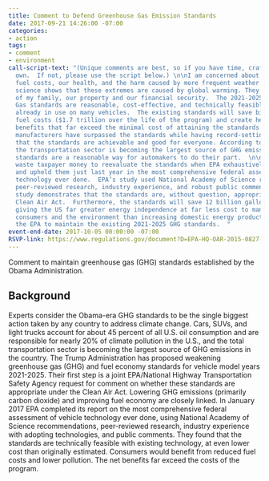```yaml
---
title: Comment to Defend Greenhouse Gas Emission Standards
date: 2017-09-21 14:26:00 -07:00
categories:
- action
tags:
- comment
- environment
call-script-text: "(Unique comments are best, so if you have time, craft one of your
  own.  If not, please use the script below.) \n\nI am concerned about my family’s
  fuel costs, our health, and the harm caused by more frequent weather extremes.  Overwhelming
  science shows that these extremes are caused by global warming. They harm the safety
  of my family, our property and our financial security.  The 2021-2025 Greenhouse
  Gas standards are reasonable, cost-effective, and technically feasible with controls
  already in use on many vehicles.  The existing standards will save billions in consumers’
  fuel costs ($1.7 trillion over the life of the program) and create health and safety
  benefits that far exceed the minimal cost of attaining the standards. So far most
  manufacturers have surpassed the standards while having record-setting sales, showing
  that the standards are achievable and good for everyone. According to DOE analysis,
  the transportation sector is becoming the largest source of GHG emissions, and these
  standards are a reasonable way for automakers to do their part.  \n\nWe should not
  waste taxpayer money to reevaluate the standards when EPA exhaustively reevaluated
  and upheld them just last year in the most comprehensive federal assessment of vehicle
  technology ever done.  EPA’s study used National Academy of Science recommendations,
  peer-reviewed research, industry experience, and robust public comments.  EPA’s
  study demonstrates that the standards are, without question, appropriate under the
  Clean Air Act.  Furthermore, the standards will save 12 billion gallons of oil,
  giving the US far greater energy independence at far less cost to manufacturers,
  consumers and the environment than increasing domestic energy production.   I ask
  the EPA to maintain the existing 2021-2025 GHG standards.  "
event-end-date: 2017-10-05 00:00:00 -07:00
RSVP-link: https://www.regulations.gov/document?D=EPA-HQ-OAR-2015-0827-6325
---
```


Comment to maintain greenhouse gas (GHG) standards established by the Obama Administration. 

## Background
Experts consider the Obama-era GHG standards to be the single biggest action taken by any country to address climate change. Cars, SUVs, and light trucks account for about 45 percent of all U.S. oil consumption and are responsible for nearly 20% of climate pollution in the U.S., and the total transportation sector is becoming the largest source of GHG emissions in the country. The Trump Administration has proposed weakening greenhouse gas (GHG) and fuel economy standards for vehicle model years 2021-2025.  Their first step is a joint EPA/National Highway Transportation Safety Agency request for comment on whether these standards are appropriate under the Clean Air Act.  Lowering GHG emissions (primarily carbon dioxide) and improving fuel economy are closely linked.  In January 2017 EPA completed its report on the most comprehensive federal assessment of vehicle technology ever done, using National Academy of Science recommendations, peer-reviewed research, industry experience with adopting technologies, and public comments.   They found that the standards are technically feasible with existing technology, at even lower cost than originally estimated.  Consumers would benefit from reduced fuel costs and lower pollution.  The net benefits far exceed the costs of the program.  